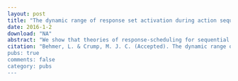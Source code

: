 ```yaml
---
layout: post
title: "The dynamic range of response set activation during action sequencing"
date: 2016-1-2
download: "NA"
abstract: "We show that theories of response-scheduling for sequential action can be discriminated on the basis of their predictions for the dynamic range of response set activation during sequencing, which refers to the momentary span of activation states for completed and to-be-completed actions in a response set. In particular, theories allow that future actions in a plan are partially activated, but differ with respect to the width of the range, which refers to the number of future actions that are partially activated. Similarly, theories differ on the width of the range for recently completed actions that are assumed to be rapidly de-activated, or gradually de-activated in a passive fashion. We validate a new typing task for measuring momentary activation states of actions across a response set during action sequencing. Typists recruited from Amazon Turk copied a paragraph by responding to a go-signal that usually cued the next letter but sometimes cued a near past or future letter (n-3,-2,-1,0,+2,+3). The activation states for producing letters across go-signal positions can be inferred from RTs and errors. In general, we found evidence of graded parallel activation for future actions and rapid de-activation of more distal past actions. "
citation: "Behmer, L. & Crump, M. J. C. (Accepted). The dynamic range of response set activation during action sequencing. Journal of Experimental Psychology: Human Perception and Performance.
pubs: true
comments: false
category: pubs
---
```

